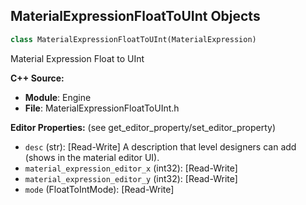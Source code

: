 ## MaterialExpressionFloatToUInt Objects

```python
class MaterialExpressionFloatToUInt(MaterialExpression)
```

Material Expression Float to UInt

**C++ Source:**

- **Module**: Engine
- **File**: MaterialExpressionFloatToUInt.h

**Editor Properties:** (see get_editor_property/set_editor_property)

- ``desc`` (str):  [Read-Write] A description that level designers can add (shows in the material editor UI).
- ``material_expression_editor_x`` (int32):  [Read-Write]
- ``material_expression_editor_y`` (int32):  [Read-Write]
- ``mode`` (FloatToIntMode):  [Read-Write]

<a id="unreal.MaterialExpressionUIntToFloat"></a>